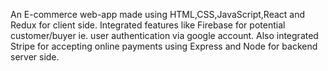 An E-commerce web-app made using HTML,CSS,JavaScript,React and Redux for client side. Integrated features like Firebase for potential customer/buyer ie. user authentication via google account. Also integrated Stripe for accepting online payments using Express and Node for backend server side.
